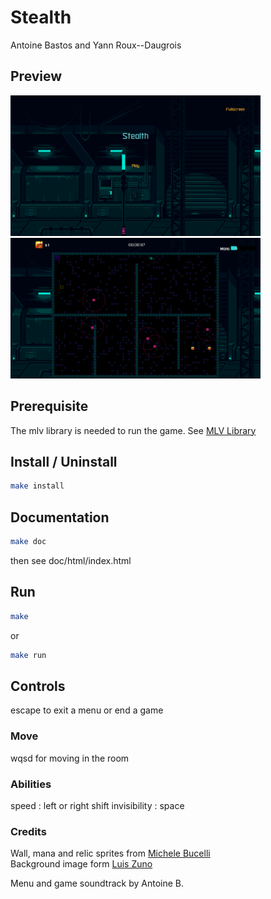 # Stealth
Antoine Bastos and Yann Roux--Daugrois

## Preview
<div style="display: inline-block;" >
<img src="/resources/preview/1.png" width="400">
<img src="/resources/preview/2.png" width="400">
</div>

## Prerequisite

The mlv library is needed to run the game. See [MLV Library](http://www-igm.univ-mlv.fr/~boussica/mlv/index.html)

## Install / Uninstall

```sh
make install
```

## Documentation
```sh
make doc
```
then see doc/html/index.html

## Run
```sh
make
``` 
or 
```sh
make run
``` 

## Controls

escape to exit a menu or end a game

### Move
wqsd for moving in the room

### Abilities
speed : left or right shift 
invisibility : space

### Credits

Wall, mana and relic sprites from [Michele Bucelli](https://opengameart.org/users/buch)<br>
Background image form [Luis Zuno](https://ansimuz.itch.io/)<br>

Menu and game soundtrack by Antoine B.


